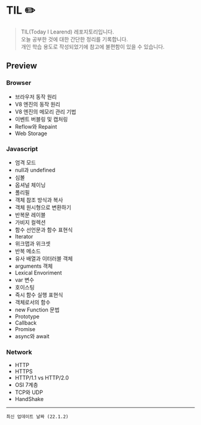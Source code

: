 # TIL ✏️

> TIL(Today I Learend) 레포지토리입니다.  
> 오늘 공부한 것에 대한 간단한 정리를 기록합니다.  
> 개인 학습 용도로 작성되었기에 참고에 불편함이 있을 수 있습니다.

## Preview

### Browser

- 브라우저 동작 원리
- V8 엔진의 동작 원리
- V8 엔진의 메모리 관리 기법
- 이벤트 버블링 및 캡처링
- Reflow와 Repaint
- Web Storage

### Javascript

- 엄격 모드
- null과 undefined
- 심볼
- 옵셔널 체이닝
- 폴리필
- 객체 참조 방식과 복사
- 객체 원시형으로 변환하기
- 반복문 레이블
- 가비지 컬렉션
- 함수 선언문과 함수 표현식
- Iterator
- 위크맵과 위크셋
- 반복 메소드
- 유사 배열과 이터러블 객체
- arguments 객체
- Lexical Envoriment
- var 변수
- 호이스팅
- 즉시 함수 실행 표현식
- 객체로서의 함수
- new Function 문법
- Prototype
- Callback
- Promise
- async와 await

### Network

- HTTP
- HTTPS
- HTTP/1.1 vs HTTP/2.0
- OSI 7계층
- TCP와 UDP
- HandShake

---

`최신 업데이트 날짜 (22.1.2)`
